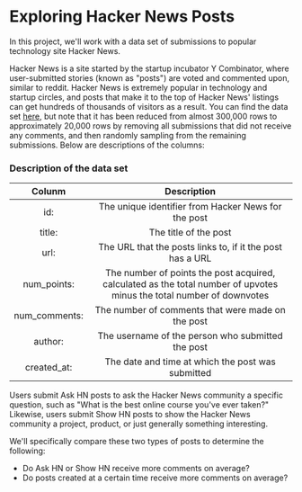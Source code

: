 # Exploring Hacker News Posts

In this project, we'll work with a data set of submissions to popular technology site Hacker News.

Hacker News is a site started by the startup incubator Y Combinator, where user-submitted stories (known as "posts") are voted and commented upon, similar to reddit. Hacker News is extremely popular in technology and startup circles, and posts that make it to the top of Hacker News' listings can get hundreds of thousands of visitors as a result.
You can find the data set [here](https://www.kaggle.com/hacker-news/hacker-news-posts/data), but note that it has been reduced from almost 300,000 rows to approximately 20,000 rows by removing all submissions that did not receive any comments, and then randomly sampling from the remaining submissions. Below are descriptions of the columns:

### Description of the data set
| Colunm      | Description |
| :----: | :----: |
| id:      | The unique identifier from Hacker News for the post       |
| title:   | The title of the post |
| url:   | The URL that the posts links to, if it the post has a URL |
| num_points:   | The number of points the post acquired, calculated as the total number of upvotes minus the total number of downvotes |
| num_comments:   |The number of comments that were made on the post |
| author:   | The username of the person who submitted the post|
| created_at:   | The date and time at which the post was submitted|

Users submit Ask HN posts to ask the Hacker News community a specific question, such as "What is the best online course you've ever taken?" Likewise, users submit Show HN posts to show the Hacker News community a project, product, or just generally something interesting.

We'll specifically compare these two types of posts to determine the following:
- Do Ask HN or Show HN receive more comments on average?
- Do posts created at a certain time receive more comments on average?
